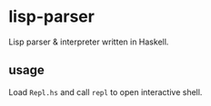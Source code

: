 # lisp-parser

Lisp parser & interpreter written in Haskell. 

## usage

Load `Repl.hs` and call `repl` to open interactive shell.